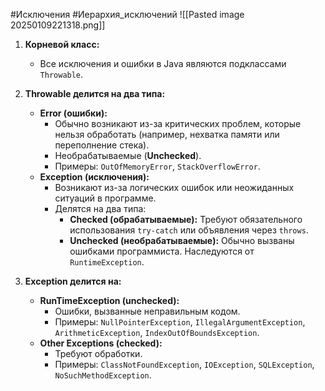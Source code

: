 #Исключения #Иерархия_исключений
![[Pasted image 20250109221318.png]]

1. **Корневой класс:**
    
    - Все исключения и ошибки в Java являются подклассами `Throwable`.
2. **Throwable делится на два типа:**
    
    - **Error (ошибки):**
        - Обычно возникают из-за критических проблем, которые нельзя обработать (например, нехватка памяти или переполнение стека).
        - Необрабатываемые (**Unchecked**).
        - Примеры: `OutOfMemoryError`, `StackOverflowError`.
    - **Exception (исключения):**
        - Возникают из-за логических ошибок или неожиданных ситуаций в программе.
        - Делятся на два типа:
            - **Checked (обрабатываемые):** Требуют обязательного использования `try-catch` или объявления через `throws`.
            - **Unchecked (необрабатываемые):** Обычно вызваны ошибками программиста. Наследуются от `RuntimeException`.
3. **Exception делится на:**
    
    - **RunTimeException (unchecked):**
        - Ошибки, вызванные неправильным кодом.
        - Примеры: `NullPointerException`, `IllegalArgumentException`, `ArithmeticException`, `IndexOutOfBoundsException`.
    - **Other Exceptions (checked):**
        - Требуют обработки.
        - Примеры: `ClassNotFoundException`, `IOException`, `SQLException`, `NoSuchMethodException`.

